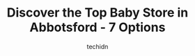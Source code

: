 ---
layout: ampstory
image: https://i0.wp.com/www.auto.or.id/wp-content/uploads/2023/06/the-childrens-place-0-abbotsford-1686326309.jpeg?resize=640,853
author: techidn
featured: false
description: Abbotsford, British Columbia, Canada is a haven for Baby Store enthusiasts, boasting an impressive array of 7 top-notch establishments. Whether youre a seasoned connoisseur or simply curiou
title: Discover the Top Baby Store in Abbotsford - 7 Options
cover:
   title: Discover the Top Baby Store in Abbotsford - 7 Options
   subtitle: AUTO.OR.ID
   background: https://www.auto.or.id/wp-content/uploads/2023/06/the-childrens-place-0-abbotsford-1686326309.jpeg

pages: 
 - layout: thirds
   top: <h1>#1 Mastermind Toys</h1>
   bottom: "<p>My 2yo child had an absolute blast exploring and looking at all of the toys! The store was very clean and organized, the staff were also kind and helpful. We had a gift c</p>"
   background: https://www.auto.or.id/wp-content/uploads/2023/06/the-childrens-place-1-abbotsford-1686326312.jpeg
   backgroundblur: true
 - layout: thirds
   top: <h1>#2 Carters - OshKosh Bgosh</h1>
   bottom: "<p>32700 South Fraser Way Suite 60, Abbotsford, BC V2T 4M5, Canada</p>"
   background: https://www.auto.or.id/wp-content/uploads/2023/06/the-childrens-place-2-abbotsford-1686326312.jpeg
   cta:
      link: https://www.auto.or.id/discover-the-top-baby-store-in-abbotsford-7-options/
      text: Discover the Top Baby Store in Abbotsford - 7 Options
 - layout: thirds
   top: <h1>#3 The Kindred Studio (Little & Lively)</h1>
   bottom: "<p>2114 Carpenter St #100, Abbotsford, BC V2T 0K7, Canada</p>"
   background: https://images.unsplash.com/photo-1490274494753-fd4f84681e7c?ixlib=rb-4.0.3&ixid=MnwxMjA3fDB8MHxwaG90by1wYWdlfHx8fGVufDB8fHx8&auto=format&fit=crop&w=640&h=853&q=80
   cta:
      link: https://www.auto.or.id/discover-the-top-baby-store-in-abbotsford-7-options/
      text: Discover the Top Baby Store in Abbotsford - 7 Options
 - layout: thirds
   top: <h1>#4 TJs the Kiddies Store</h1>
   bottom: "<p>2653 Trethewey St Unit 105, Abbotsford, BC V2T 0B5, Canada</p>"
   background: https://images.unsplash.com/photo-1628685083829-d31d88bb2757?ixlib=rb-4.0.3&ixid=MnwxMjA3fDB8MHxwaG90by1wYWdlfHx8fGVufDB8fHx8&auto=format&fit=crop&w=640&h=853&q=80
   cta:
      link: https://www.auto.or.id/discover-the-top-baby-store-in-abbotsford-7-options/
      text: Discover the Top Baby Store in Abbotsford - 7 Options
 - layout: thirds
   top: <h1>#5 Tjs kiddies store</h1>
   bottom: "<p>2653 Trethewey St, Abbotsford, BC V2T 2L7, Canada</p>"
   background: https://images.unsplash.com/photo-1573806719978-9f22b2360fad?ixlib=rb-4.0.3&ixid=MnwxMjA3fDB8MHxwaG90by1wYWdlfHx8fGVufDB8fHx8&auto=format&fit=crop&w=640&h=853&q=80
   cta:
      link: https://www.auto.or.id/discover-the-top-baby-store-in-abbotsford-7-options/
      text: Discover the Top Baby Store in Abbotsford - 7 Options
 - layout: thirds
   top: <h1>#6 B C Infant Development Program</h1>
   bottom: "<p>32885 Ventura Ave, Abbotsford, BC V2S 6A3, Canada</p>"
   background: https://images.unsplash.com/photo-1639928845095-b2c86c3cde80?ixlib=rb-4.0.3&ixid=MnwxMjA3fDB8MHxwaG90by1wYWdlfHx8fGVufDB8fHx8&auto=format&fit=crop&w=640&h=853&q=80
   cta:
      link: https://www.auto.or.id/discover-the-top-baby-store-in-abbotsford-7-options/
      text: Discover the Top Baby Store in Abbotsford - 7 Options
 - layout: thirds
   top: <h1>#7 The Childrens Place</h1>
   bottom: "<p>32900 South Fraser Way 411 - 412, Abbotsford, BC V2S 5A1, Canada</p>"
   background: https://images.unsplash.com/photo-1511919884226-fd3cad34687c?ixlib=rb-4.0.3&ixid=MnwxMjA3fDB8MHxwaG90by1wYWdlfHx8fGVufDB8fHx8&auto=format&fit=crop&w=640&h=853&q=80
   cta:
      link: https://www.auto.or.id/discover-the-top-baby-store-in-abbotsford-7-options/
      text: Discover the Top Baby Store in Abbotsford - 7 Options
 - layout: thirds
   middle: Continue reading...
   background: https://images.unsplash.com/photo-1608585813346-61d43d84de94?ixlib=rb-4.0.3&ixid=MnwxMjA3fDB8MHxwaG90by1wYWdlfHx8fGVufDB8fHx8&auto=format&fit=crop&w=640&h=853&q=80
   cta:
      link: https://www.auto.or.id/discover-the-top-baby-store-in-abbotsford-7-options/
      text: Discover the Top Baby Store in Abbotsford - 7 Options

---